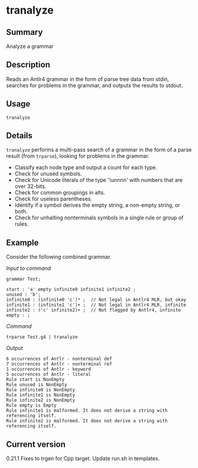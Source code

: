 # tranalyze

## Summary

Analyze a grammar

## Description

Reads an Antlr4 grammar in the form of parse tree data from stdin,
searches for problems in the grammar, and outputs the results to stdout.

## Usage

    tranalyze

## Details

`tranalyze` performs a multi-pass search of a grammar in the
form of a parse result (from `trparse`), looking for problems in the
grammar.

* Classify each node type and output a count for each type.
* Check for unused symbols.
* Check for Unicode literals of the type '\unnnn' with
numbers that are over 32-bits.
* Check for common groupings in alts.
* Check for useless parentheses.
* Identify if a symbol derives the empty string, a non-empty string, or both.
* Check for unhalting nonterminals symbols in a single rule or group of rules.

## Example

Consider the following combined grammar.

_Input to command_

	grammar Test;

	start : 'a' empty infinite0 infinite1 infinite2 ;
	unused : 'b';
	infinite0 : (infinite0 'c')* ;  // Not legal in Antlr4 MLR, but okay
	infinite1 : (infinite1 'c')+ ;  // Not legal in Antlr4 MLR, infinite
	infinite2 : ('c' infinite2)+ ;  // Not flagged by Antlr4, infinite
	empty : ;

_Command_

    trparse Test.g4 | tranalyze

_Output_

	6 occurrences of Antlr - nonterminal def
	7 occurrences of Antlr - nonterminal ref
	1 occurrences of Antlr - keyword
	5 occurrences of Antlr - literal
	Rule start is NonEmpty
	Rule unused is NonEmpty
	Rule infinite0 is NonEmpty
	Rule infinite1 is NonEmpty
	Rule infinite2 is NonEmpty
	Rule empty is Empty
	Rule infinite1 is malformed. It does not derive a string with referencing itself.
	Rule infinite2 is malformed. It does not derive a string with referencing itself.


## Current version

0.21.1 Fixes to trgen for Cpp target. Update run.sh in templates.
